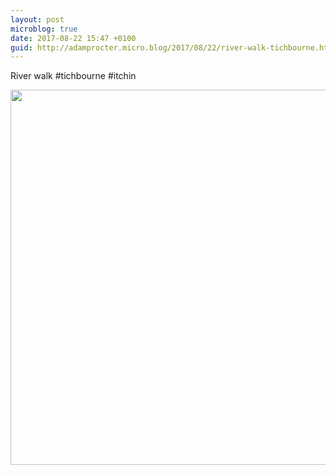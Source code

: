 ```yaml
---
layout: post
microblog: true
date: 2017-08-22 15:47 +0100
guid: http://adamprocter.micro.blog/2017/08/22/river-walk-tichbourne.html
---
```

River walk #tichbourne #itchin

<img src="http://discursive.adamprocter.co.uk/uploads/2017/dc21a26769.jpg" width="600" height="600" />
